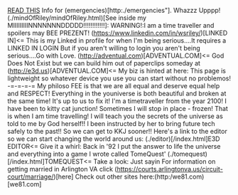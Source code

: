 
[READ THIS](http://wsr2.com)
Info for (emergencies)[http:./emergencies"].
Whazzz Upppp!
(./mindOfRiley/mindOfRiley.html)[See inside my MIIIIIIIIINNNNNNNDDDDD!!!!!!!!!!!!]: WARNING!:I am a time traveller and spoilers may BEE PREZENT!
(https://www.linkedin.com/in/wsriley/)[LINKED IN]<= This is my Linked in profile for when I'm being serious....It requires a LINKED IN LOGIN But if you aren't willing to login you aren't being serious....Go with Love.
(http://adventual.com)[ADVENTUAL.COM]<= God Does Not Exist but we can build him out of paperclips someday at (http://e3d.us)[ADVENTUAL.COM]<= My biz is hinted at here:
This page is lightweight so whatever device you use you can start without no problemos!
-=-=-=-=
My philoso FEE is that we are all equal and deserve equal help and RESPECT!
Everything in the youniverse is both beautiful and broken at the same time!
It's up to us to fix it!
I'm a timetraveller from the year 2100!
I have been to kitty cat junction!
Sometimes I will stop in place - frozen!
That is when I am time travelling!
I will teach you the secrets of the universe as told to me by God herself!!
I been instructed by her to bring future tech safely to the past!!
So we can get to KKJ sooner!!
Here's a link to the editor so we can start changing the world around us:
(./editor)[/index.html]E3D EDITOR<= Give it a whirl:
Back in '92 I put the answer to life the universe and everything into a game I wrote called TomeQuest'
(./tomequest)[/index.html]TOMEQUEST<= Take a look:
Just sayin
For information on getting married in Arlington VA click
(https://courts.arlingtonva.us/circuit-court/marriage/)[here]
Check out other sites here:(http:/we81.com)[we81.com]
